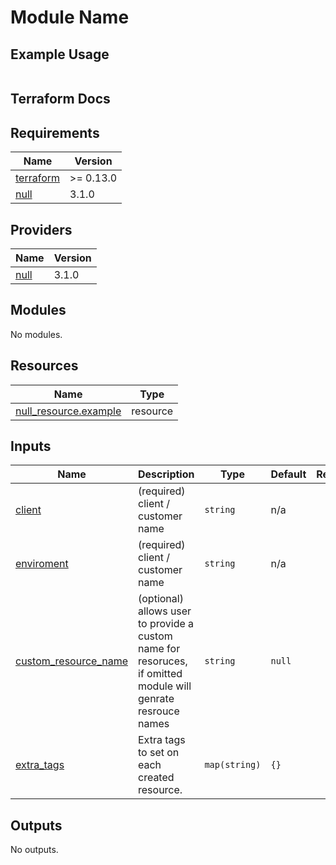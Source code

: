 # Module Name

## Example Usage

```hcl

```

## Terraform Docs
<!-- BEGINNING OF PRE-COMMIT-TERRAFORM DOCS HOOK -->
## Requirements

| Name | Version |
|------|---------|
| <a name="requirement_terraform"></a> [terraform](#requirement\_terraform) | >= 0.13.0 |
| <a name="requirement_null"></a> [null](#requirement\_null) | 3.1.0 |

## Providers

| Name | Version |
|------|---------|
| <a name="provider_null"></a> [null](#provider\_null) | 3.1.0 |

## Modules

No modules.

## Resources

| Name | Type |
|------|------|
| [null_resource.example](https://registry.terraform.io/providers/hashicorp/null/3.1.0/docs/resources/resource) | resource |

## Inputs

| Name | Description | Type | Default | Required |
|------|-------------|------|---------|:--------:|
| <a name="input_client"></a> [client](#input\_client) | (required) client / customer name | `string` | n/a | yes |
| <a name="input_enviroment"></a> [enviroment](#input\_enviroment) | (required) client / customer name | `string` | n/a | yes |
| <a name="input_custom_resource_name"></a> [custom\_resource\_name](#input\_custom\_resource\_name) | (optional) allows user to provide a custom name for resoruces, if omitted module will genrate resrouce names | `string` | `null` | no |
| <a name="input_extra_tags"></a> [extra\_tags](#input\_extra\_tags) | Extra tags to set on each created resource. | `map(string)` | `{}` | no |

## Outputs

No outputs.
<!-- END OF PRE-COMMIT-TERRAFORM DOCS HOOK -->